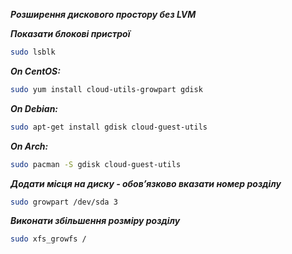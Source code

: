 **_Розширення дискового простору без LVM_**

**_Показати блокові пристрої_**

```bash
sudo lsblk
```

**_On CentOS:_**

```bash
sudo yum install cloud-utils-growpart gdisk
```

**_On Debian:_**

```bash
sudo apt-get install gdisk cloud-guest-utils
```

**_On Arch:_**

```bash
sudo pacman -S gdisk cloud-guest-utils
```

**_Додати місця на диску - обовʼязково вказати номер розділу_**

```bash
sudo growpart /dev/sda 3
```

**_Виконати збільшення розміру розділу_**

```bash
sudo xfs_growfs /
```
